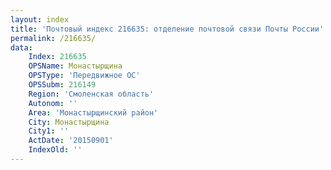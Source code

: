 ```yaml
---
layout: index
title: 'Почтовый индекс 216635: отделение почтовой связи Почты России'
permalink: /216635/
data:
    Index: 216635
    OPSName: Монастырщина
    OPSType: 'Передвижное ОС'
    OPSSubm: 216149
    Region: 'Смоленская область'
    Autonom: ''
    Area: 'Монастырщинский район'
    City: Монастырщина
    City1: ''
    ActDate: '20150901'
    IndexOld: ''
---
```

